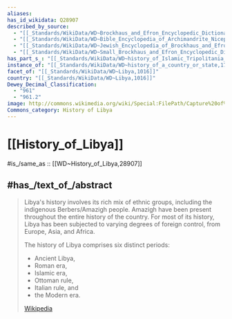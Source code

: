 ```yaml
---
aliases:
has_id_wikidata: Q28907
described_by_source:
  - "[[_Standards/WikiData/WD~Brockhaus_and_Efron_Encyclopedic_Dictionary,602358]]"
  - "[[_Standards/WikiData/WD~Bible_Encyclopedia_of_Archimandrite_Nicephorus,4086271]]"
  - "[[_Standards/WikiData/WD~Jewish_Encyclopedia_of_Brockhaus_and_Efron,4173137]]"
  - "[[_Standards/WikiData/WD~Small_Brockhaus_and_Efron_Encyclopedic_Dictionary,19180675]]"
has_part_s_: "[[_Standards/WikiData/WD~history_of_Islamic_Tripolitania_and_Cyrenaica,5864997]]"
instance_of: "[[_Standards/WikiData/WD~history_of_a_country_or_state,17544377]]"
facet_of: "[[_Standards/WikiData/WD~Libya,1016]]"
country: "[[_Standards/WikiData/WD~Libya,1016]]"
Dewey_Decimal_Classification:
  - "961"
  - "961.2"
image: http://commons.wikimedia.org/wiki/Special:FilePath/Capture%20of%20Tripoli%20by%20the%20Ottomans%201551.jpg
Commons_category: History of Libya
---
```


# [[History_of_Libya]] 

#is_/same_as :: [[WD~History_of_Libya,28907]] 

## #has_/text_of_/abstract 

> Libya's history involves its rich mix of ethnic groups, including the indigenous Berbers/Amazigh people. 
> Amazigh have been present throughout the entire history of the country. 
> For most of its history, Libya has been subjected to varying degrees of foreign control, 
> from Europe, Asia, and Africa.
>
> The history of Libya comprises six distinct periods: 
> - Ancient Libya, 
> - Roman era, 
> - Islamic era, 
> - Ottoman rule, 
> - Italian rule, and 
> - the Modern era.
>
> [Wikipedia](https://en.wikipedia.org/wiki/History%20of%20Libya) 

